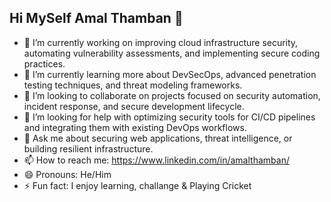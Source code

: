 ## Hi MySelf Amal Thamban 👋

- 🔭 I’m currently working on improving cloud infrastructure security, automating vulnerability assessments, and implementing secure coding practices.
- 🌱 I’m currently learning more about DevSecOps, advanced penetration testing techniques, and threat modeling frameworks.
- 👯 I’m looking to collaborate on projects focused on security automation, incident response, and secure development lifecycle.
- 🤔 I’m looking for help with optimizing security tools for CI/CD pipelines and integrating them with existing DevOps workflows.
- 💬 Ask me about securing web applications, threat intelligence, or building resilient infrastructure.
- 📫 How to reach me: https://www.linkedin.com/in/amalthamban/
- 😄 Pronouns: He/Him
- ⚡ Fun fact: I enjoy learning, challange & Playing Cricket


